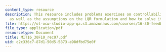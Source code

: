 ```yaml
---
content_type: resource
description: This resource includes problems exercises on controllability and observability,
  as well as the assumptions on the LQR formulation and how to solve it by hand.
file: https://ol-ocw-studio-app-qa.s3.amazonaws.com/courses/16-30-feedback-control-systems-fall-2010/c2c336c787d150d55873a98dfbd75e0f_MIT16_30F10_rec07.pdf
file_type: application/pdf
resourcetype: Document
title: MIT16_30F10_rec07.pdf
uid: c2c336c7-87d1-50d5-5873-a98dfbd75e0f
---
```

